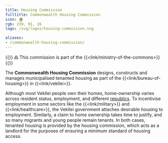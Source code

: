 ```yaml
---
title: Housing Commission
fulltitle: Commonwealth Housing Commission
icon: 🏠
rgb: 239, 91, 26
logo: /svg/logos/housing-commission.svg

aliases:
- /commonwealth-housing-commission/
---
```

{{<note>}}
߷ This commission is part of the {{<link/ministry-of-the-commons>}}
{{</note>}}

The <span class="fi fi-min-housing-commission fis"></span> **Commonwealth Housing Commission** designs, constructs and manages municipalised tenanted housing as part of the {{<link/bureau-of-housing>}} in {{<link/vekllei>}}.

Although most Vekllei people own their homes, home-ownership varies across resident status, employment, and different [republics](/republics/). To incentivise employment in some sectors like the {{<link/military>}} and {{<link/healthcare>}}, the Vekllei government attaches desirable housing to employment. Similarly, a claim to home ownership takes time to justify, and so many migrants and young people remain tenants. In both cases, tenanted housing is provided by the housing commission, which acts as a landlord for the purposes of ensuring a minimum standard of housing access.